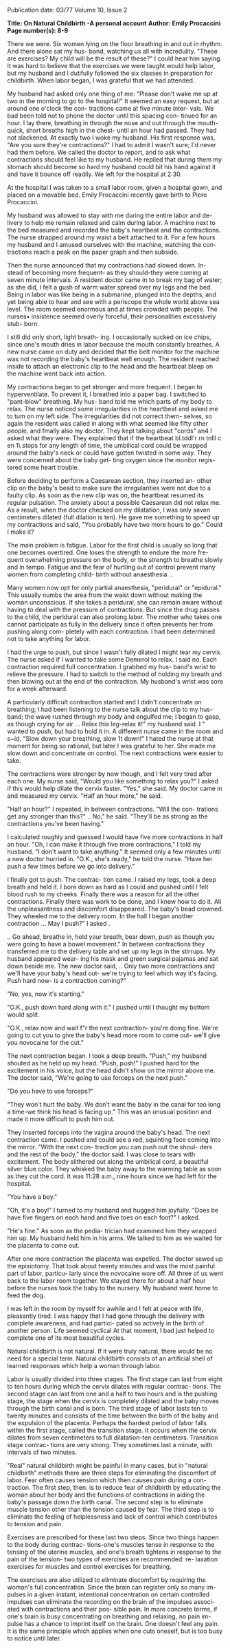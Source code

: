 Publication date: 03/77
Volume 10, Issue 2

**Title: On Natural Childbirth -A personal account**
**Author: Emily Procaccini**
**Page number(s): 8-9**

There we were. Six women lying on 
the floor breathing in and out in 
rhythm. And there alone sat my hus-
band, watching us all with incredulity. 
"These are exercises? My child will be 
the result of these?" I could hear him 
saying. It was hard to believe that the 
exercises we were taught would help 
labor, but my husband and I dutifully 
followed the six classes in preparation 
for childbirth. When labor began, I 
was grateful that we had attended. 

My husband had asked only one 
thing of me: "Please don't wake me 
up at two in the morning to go to the 
hospital!" It seemed an easy request, 
but at around one o'clock the con-
tractions came at five minute inter-
vals. We bad been told not to phone 
the doctor until this spacing con-
tinued for an hour. I lay there, 
breathing in through the nose and out 
through the mouth-quick, short 
breaths high in the chest- until an 
hour had passed. They had not 
slackened. At exactly two I woke my 
husband. His first response was, "Are 
you sure they're contractions?" I had 
to admit I wasn't sure; I'd never had 
them before. We called the doctor to 
report, and to ask what contractions 
should feel like to my husband. He 
replied that during them my stomach 
should become so hard my husband 
could bit his hand against it and have 
it bounce off readily. We left for the 
hospital at 2:30. 

At the hospital I was taken to a 
small labor room, given a hospital 
gown, and placed on a movable bed. 
Emily Procaccini recently gave birth to 
Piero Procaccini. 

My husband was allowed to stay with 
me during the entire labor and de-
livery to help me remain relaxed and 
calm during labor. A machine next to 
the bed measured and recorded the 
baby's heartbeat and the contractions. 
The nurse strapped around my waist 
a belt attached to it. For a few hours 
my husband and I amused ourselves 
with the machine, watching the con-
tractions reach a peak on the paper 
graph and then subside. 

Then the nurse announced that my 
contractions had slowed down. In-
stead of becoming more frequent- as 
they should-they were coming at 
seven minute intervals. A resident 
doctor came in to break my bag of 
water; as she did, I felt a gush of 
warm water spread over my legs and 
the bed. Being in labor was like being 
in a submarine, plunged into the 
depths, and yet being able to hear 
and see with a periscope the whole 
world above sea level. The room 
seemed enormous and at times 
crowded with people. The nurses• 
insistence seemed overly forceful, 
their personalities excessively stub-
born. 

I still did only short, light breath-
ing. I occasionally sucked on ice 
chips, since one's mouth dries in labor 
because the mouth constantly 
breathes. A new nurse came on duty 
and decided that the belt monitor for 
the machine was not recording the 
baby's heartbeat well enough. The 
resident reached inside to attach an 
electronic clip to the head and the 
heartbeat bleep on the machine went 
back into action. 

My contractions began to get 
stronger and more frequent. I began 
to hyperventilate. To prevent it, I 
breathed into a paper bag. I switched 
to "pant-blow" breathing. My hus-
band told me which parts of my body 
to relax. The nurse noticed some 
irregularities in the heartbeat and 
asked me to tum on my left side. The 
irregularities did not correct them-
selves, so again the resident was 
called in along with what seemed like 
fifty other people, and fmally also my 
doctor. They kept talking about 
"cords" an4 I asked what they were. 
They explained that if the heartbeat 
bl.tddl'r 
rn tnlll 
c en 1\ 
stops for any length of time, the 
umbilical cord could be wrapped 
around the baby's neck or could have 
gotten twisted in some way. They 
were concerned about the baby get-
ting oxygen since the monitor regis-
tered some heart trouble. 

Before deciding to perform a 
Caesarean section, they inserted an-
other clip on the baby's bead to make 
sure the irregularities were not due to 
a faulty clip. As soon as the new clip 
was on, the heartbeat resumed its 
regular pulsation. The anxiety about 
a possible Caesarean did not relax 
me. As a result, when the doctor 
checked on my dilatation, I was only 
seven centimeters dilated (full dilation 
is ten). He gave me something to 
speed up my contractions and said, 
"You probably have two more hours 
to go." Could I make it? 

The main problem is fatigue. Labor 
for the first child is usually so long 
that one becomes overtired. One loses 
the strength to endure the more fre-
quent overwhelming pressure on the 
body, or the strength to breathe 
slowly and in tempo. Fatigue and the 
fear of hurtling out of control prevent 
many women from completing child-
birth without anaesthesia .. 

Many women now opt for only 
partial anaesthesia, "peridural" or 
"epidural." This usually numbs the 
area from the waist down without 
making the woman unconscious. If 
she takes a peridural, she can remain 
aware without having to deal with the 
pressure of contractions. But since the 
drug passes to the child, the peridural 
can also prolong labor. The mother 
who takes one cannot participate as 
fully in the delivery since it often 
prevents her from pushing along com-
pletely with each contraction. I had 
been determined not to take anything 
for labor. 

I had the urge to push, but since I 
wasn't fully dilated I might tear my 
cervix. The nurse asked if I wanted to 
take some Demerol to relax. I said 
no. Each contraction required full 
concentration. I grabbed my hus-
band's wrist to relieve the pressure. I 
had to switch to the method of 
holding my breath and then blowing 
out at the end of the contraction. My 
husband's wrist was sore for a week 
afterward. 



A particularly difficult contraction 
started and I didn't concentrate on 
breathing; I had been listening to the 
nurse talk about the clip to my hus-
band; the wave rushed through my 
body and engulfed me; I began to 
gasp, as though crying for air ... Relax 
this leg-relax it!" my husband said. I 
" 
wanted to push, but had to hold it in. 
A different nurse came in the room 
and s~id, "Slow down your breathing, 
slow 1t down!" I hated the nurse at 
that moment for being so rational, 
but later I was grateful to her. She 
made me slow down and concentrate 
on control. The next contractions 
were easier to take. 

The contractions were stronger by 
now though, and I felt very tired after 
each one. My nurse said, "Would you 
like something to relax you?" I asked 
if this would help dilate the cervix 
faster. "Yes," she said. My doctor 
came in and measured my cervix. 
"Half an hour more," he said. 

"Half an hour?" I repeated, in 
between contractions. "Will the con-
trations get any stronger than this?" 
.. No," he said. "They'll be as strong 
as the contractions you've been 
having." 

I calculated roughly and guessed I 
would have five more contractions in 
half an hour. "Oh, I can make it 
through five more contractions," I 
told my husband. "I don't want to 
take anything." It seemed only a few 
minutes until a new doctor hurried in. 
"O.K., she's ready," he told the nurse. 
"Have her push a few times before we 
go into delivery." 

I finally got to push. The contrac-
tion came. I raised my legs, took a 
deep breath and held it. I bore down 
as hard as I could and pushed until I 
felt blood rush to my cheeks. Finally 
there was a reason for all the other 
contractions. Finally there was work 
to be done, and I knew how to do it. 
All the unpleasantness and discomfort 
disappeared. The baby's bead 
crowned. They wheeled me to the 
delivery room. In the hall I began 
another contraction ... May I push?" I 
asked . 

.. Go ahead, breathe in, hold your 
breath, bear down, push as though 
you were going to have a bowel 
movement." In between contractions 
they transferred me to the delivery 
table and set up my legs in the 
stirrups. My husband appeared wear-
ing his mask and green surgical 
pajamas and sat down beside me. The 
new doctor said, .. Only two more 
contractions and we'll have your 
baby's head out- we're trying to feel 
which way it's facing. Push hard 
now- is a contraction coming?" 

"No, yes, now it's starting." 

"O.K., push down hard along with 
it." I pushed until I thought my 
bottom would split. 

"O.K., relax now and wait f"r the 
next contraction- you're doing fine. 
We're going to cut you to give the 
baby's head more room to come 
out- we'll give you novocaine for the 
cut." 

The next contraction began. I took 
a deep breath. "Push," my husband 
shouted as he held up my head. 
"Push, push!" I pushed hard for the 
excitement in his voice, but the head 
didn't show on the mirror above me. 
The doctor said, "We're going to 
use forceps on the next push." 

"Do you have to use forceps?" 

"They won't hurt the baby. We 
don't want the baby in the canal for 
too long a time-we think his head is 
facing up." This was an unusual 
position and made it more difficult to 
push him out. 

They inserted forceps into the 
vagina around the baby's head. The 
next contraction came. I pushed and 
could see a red, squinting face coming 
into the mirror. "With the next con-
traction you can push out the shoul-
ders and the rest of the body," the 
doctor said. I was close to tears with 
excitement. The body slithered out 
along the umbilical cord, a beautiful 
silver blue color. They whisked the 
baby away to the warming table as 
soon as they cut the cord. It was 
11:28 a.m., nine hours since we had 
left for the hospital. 

"You have a boy." 

"Oh, it's a boy!" I turned to my 
husband and hugged him joyfully. 
"Does be have five fingers on each 
hand and five toes on each foot?" I 
asked. 

"He's fine." As soon as the pedia-
trician had examined him they 
wrapped him up. My husband held 
him in his arms. We talked to him as 
we waited for the placenta to come 
out. 

After one more contraction the 
placenta was expelled. The doctor 
sewed up the episiotomy. That took 
about twenty minutes and was the 
most painful part of labor, particu-
larly since the novocaine wore off. All 
three of us went back to the labor 
room together. We stayed there for 
about a half hour before the nurses 
took the baby to the nursery. My 
husband went home to feed the dog. 

I was left in the room by myself for 
awhile and I felt at peace with life, 
pleasantly tired. I was happy that I 
had gone through the delivery with 
complete awareness, and had partici-
pated so actively in the birth of 
another person. Life seemed cyclical 
At that moment, I bad just helped to 
complete one of its most beautiful 
cycles. 

Natural childbirth is not natural. If 
it were truly natural, there would be 
no need for a special term. Natural 
childbirth consists of an artificial shell 
of learned responses which help a 
woman through labor. 

Labor is usually divided into three 
stages. The first stage can last from 
eight to ten hours during which the 
cervix dilates with regular contrac-
tions. The second stage can last from 
one and a half to two hours and is 
the pushing stage, the stage when the 
cervix is completely dilated and the 
baby moves through the birth canal 
and is born. The third stage of labor 
lasts ten to twenty minutes and 
consists of the time between the birth 
of the baby and the expulsion of the 
placenta. Perhaps the hardest period 
of labor falls within the first stage, 
called the transition stage. It occurs 
when the cervix dilates from seven 
centimeters to full dilatation-ten 
centimeters. Transition stage contrac-
tions are very strong. They sometimes 
last a minute, with intervals of two 
minutes. 

"Real" natural childbirth might be 
painful in many cases, but in "natural 
childbirth" methods there are three 
steps for eliminating the discomfort of 
labor. Fear often causes tension 
which then causes pain during a con-
traction. The first step, then. is to 
reduce fear of childbirth by educating 
the woman about her body and the 
functions of contractions in aiding the 
baby's passage down the birth canal. 
The second step is to eliminate muscle 
tension other than the tension caused 
by fear. The third step is to eliminate 
the feeling of helplessness and lack of 
control which contributes to tension 
and pain. 

Exercises are prescribed for these 
last two steps. Since two things 
happen to the body during contrac-
tions-one's muscles tense in response 
to the tensing of the uterine muscles, 
and one's breath tightens in response 
to the pain of the tension- two types 
of exercises are recommended: re-
laxation exercises for muscles and 
control exercises for breathing. 

The exercises are also utilized to 
eliminate discomfort by requiring the 
woman's full concentration. Since the 
brain can register only so many im-
pulses in a given instant, intentional 
concentration on certain controlled 
impulses can eliminate the recording 
on the brain of the impulses associ-
ated with contractions and their pos-
sible pain. In more concrete terms, if 
one's brain is busy concentrating on 
breathing and relaxing, no pain im-
pulse has a chance to imprint itself on 
the brain. One doesn't feel any pain. 
It is the same principle which applies 
when one cuts oneself, but is too busy 
to notice until later.